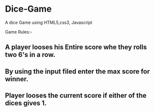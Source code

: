 # Dice-Game
A dice Game using HTML5,css3, Javascript


Game Rules:-
## A player looses his Entire score whe they rolls two 6's in a row.
## By using the input filed enter the max score for winner.
## Player looses the current score if either of the dices gives 1.
